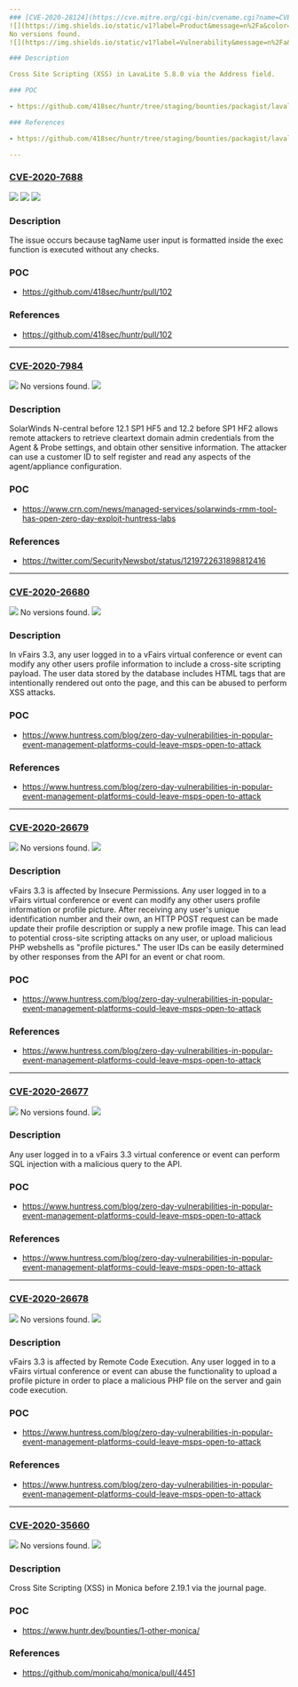 ```yaml
---
### [CVE-2020-28124](https://cve.mitre.org/cgi-bin/cvename.cgi?name=CVE-2020-28124)
![](https://img.shields.io/static/v1?label=Product&message=n%2Fa&color=blue)
No versions found.
![](https://img.shields.io/static/v1?label=Vulnerability&message=n%2Fa&color=brighgreen)

### Description

Cross Site Scripting (XSS) in LavaLite 5.8.0 via the Address field.

### POC

- https://github.com/418sec/huntr/tree/staging/bounties/packagist/lavalite/cms/3

### References

- https://github.com/418sec/huntr/tree/staging/bounties/packagist/lavalite/cms/3

---
```

### [CVE-2020-7688](https://cve.mitre.org/cgi-bin/cvename.cgi?name=CVE-2020-7688)
![](https://img.shields.io/static/v1?label=Product&message=mversion&color=blue)
![](https://img.shields.io/static/v1?label=Version&message=%3C%202.0.1%20&color=brighgreen)
![](https://img.shields.io/static/v1?label=Vulnerability&message=Command%20Injection&color=brighgreen)

### Description

The issue occurs because tagName user input is formatted inside the exec function is executed without any checks.

### POC

- https://github.com/418sec/huntr/pull/102

### References

- https://github.com/418sec/huntr/pull/102

---
### [CVE-2020-7984](https://cve.mitre.org/cgi-bin/cvename.cgi?name=CVE-2020-7984)
![](https://img.shields.io/static/v1?label=Product&message=n%2Fa&color=blue)
No versions found.
![](https://img.shields.io/static/v1?label=Vulnerability&message=n%2Fa&color=brighgreen)

### Description

SolarWinds N-central before 12.1 SP1 HF5 and 12.2 before SP1 HF2 allows remote attackers to retrieve cleartext domain admin credentials from the Agent & Probe settings, and obtain other sensitive information. The attacker can use a customer ID to self register and read any aspects of the agent/appliance configuration.

### POC

- https://www.crn.com/news/managed-services/solarwinds-rmm-tool-has-open-zero-day-exploit-huntress-labs

### References

- https://twitter.com/SecurityNewsbot/status/1219722631898812416

---
### [CVE-2020-26680](https://cve.mitre.org/cgi-bin/cvename.cgi?name=CVE-2020-26680)
![](https://img.shields.io/static/v1?label=Product&message=n%2Fa&color=blue)
No versions found.
![](https://img.shields.io/static/v1?label=Vulnerability&message=n%2Fa&color=brighgreen)

### Description

In vFairs 3.3, any user logged in to a vFairs virtual conference or event can modify any other users profile information to include a cross-site scripting payload. The user data stored by the database includes HTML tags that are intentionally rendered out onto the page, and this can be abused to perform XSS attacks.

### POC

- https://www.huntress.com/blog/zero-day-vulnerabilities-in-popular-event-management-platforms-could-leave-msps-open-to-attack

### References

- https://www.huntress.com/blog/zero-day-vulnerabilities-in-popular-event-management-platforms-could-leave-msps-open-to-attack

---
### [CVE-2020-26679](https://cve.mitre.org/cgi-bin/cvename.cgi?name=CVE-2020-26679)
![](https://img.shields.io/static/v1?label=Product&message=n%2Fa&color=blue)
No versions found.
![](https://img.shields.io/static/v1?label=Vulnerability&message=n%2Fa&color=brighgreen)

### Description

vFairs 3.3 is affected by Insecure Permissions. Any user logged in to a vFairs virtual conference or event can modify any other users profile information or profile picture. After receiving any user's unique identification number and their own, an HTTP POST request can be made update their profile description or supply a new profile image. This can lead to potential cross-site scripting attacks on any user, or upload malicious PHP webshells as "profile pictures." The user IDs can be easily determined by other responses from the API for an event or chat room.

### POC

- https://www.huntress.com/blog/zero-day-vulnerabilities-in-popular-event-management-platforms-could-leave-msps-open-to-attack

### References

- https://www.huntress.com/blog/zero-day-vulnerabilities-in-popular-event-management-platforms-could-leave-msps-open-to-attack

---
### [CVE-2020-26677](https://cve.mitre.org/cgi-bin/cvename.cgi?name=CVE-2020-26677)
![](https://img.shields.io/static/v1?label=Product&message=n%2Fa&color=blue)
No versions found.
![](https://img.shields.io/static/v1?label=Vulnerability&message=n%2Fa&color=brighgreen)

### Description

Any user logged in to a vFairs 3.3 virtual conference or event can perform SQL injection with a malicious query to the API.

### POC

- https://www.huntress.com/blog/zero-day-vulnerabilities-in-popular-event-management-platforms-could-leave-msps-open-to-attack

### References

- https://www.huntress.com/blog/zero-day-vulnerabilities-in-popular-event-management-platforms-could-leave-msps-open-to-attack

---
### [CVE-2020-26678](https://cve.mitre.org/cgi-bin/cvename.cgi?name=CVE-2020-26678)
![](https://img.shields.io/static/v1?label=Product&message=n%2Fa&color=blue)
No versions found.
![](https://img.shields.io/static/v1?label=Vulnerability&message=n%2Fa&color=brighgreen)

### Description

vFairs 3.3 is affected by Remote Code Execution. Any user logged in to a vFairs virtual conference or event can abuse the functionality to upload a profile picture in order to place a malicious PHP file on the server and gain code execution.

### POC

- https://www.huntress.com/blog/zero-day-vulnerabilities-in-popular-event-management-platforms-could-leave-msps-open-to-attack

### References

- https://www.huntress.com/blog/zero-day-vulnerabilities-in-popular-event-management-platforms-could-leave-msps-open-to-attack

---
### [CVE-2020-35660](https://cve.mitre.org/cgi-bin/cvename.cgi?name=CVE-2020-35660)
![](https://img.shields.io/static/v1?label=Product&message=n%2Fa&color=blue)
No versions found.
![](https://img.shields.io/static/v1?label=Vulnerability&message=n%2Fa&color=brighgreen)

### Description

Cross Site Scripting (XSS) in Monica before 2.19.1 via the journal page.

### POC

- https://www.huntr.dev/bounties/1-other-monica/

### References

- https://github.com/monicahq/monica/pull/4451

